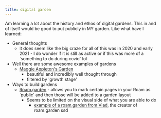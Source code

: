 ```yaml
---
title: digital garden
---
```


Am  learning a lot about the history and ethos of digital gardens. This in and of itself would be good to put publicly in MY garden. Like what have I learned: 

- General thoughts 
    - It does seem like the big craze for all of this was in 2020 and early 2021 - I do wonder if it is still as active or if this was more of a 'something to do during covid' lol
- Well there are some awesome examples of gardens 
    - [Maggie Appleton's Garden](https://maggieappleton.com/garden) 
        - beautiful and incredibly well thought through
        - filtered by 'growth stage' 
- Ways to build gardens 
    - [Roam.garden](https://roam.garden/) - allows you to mark certain pages in your Roam as 'public' and then those will be added to a garden layout
        - Seems to be limited on the visual side of what you are able to do 
            -  [example of a roam.garden from Vlad](https://vlad.roam.garden/), the creator of roam.garden 
ssd